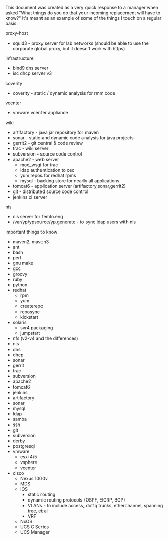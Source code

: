 This document was created as a very quick response to a manager when asked "What things do you do that your incoming replacement will have to know?" It's meant as an example of some of the things I touch on a regular basis.


proxy-host

* squid3 - proxy server for lab networks
  (should be able to use the corporate global proxy, but it doesn't work with https)

infrastructure

* bind9 dns server
* isc dhcp server v3

coverity

* coverity - static / dynamic analysis for rmm code

vcenter

* vmware vcenter appliance

wiki

* artifactory - java jar repository for maven
* sonar - static and dynamic code analysis for java projects
* gerrit2 - git central & code review
* trac - wiki server
* subversion - source code control
* apache2 - web server
  * mod_wsgi for trac
  * ldap authentication to cec
  * yum repos for redhat rpms
  * mysql - backing store for nearly all applications
* tomcat6 - application server (artifactory,sonar,gerrit2)
* git - distributed source code control
* jenkins ci server

nis

* nis server for femto.eng
* /var/yp/ypsource/yp.generate - to sync ldap users with nis

important things to know

* maven2, maven3
* ant
* bash
* perl
* gnu make
* gcc
* groovy
* ruby
* python
* redhat
  * rpm
  * yum
  * createrepo
  * reposync
  * kickstart
* solaris
  * svr4 packaging
  * jumpstart
* nfs (v2-v4 and the differences)
* nis
* dns
* dhcp
* sonar
* gerrit
* trac
* subversion
* apache2
* tomcat6
* jenkins
* artifactory
* sonar
* mysql
* ldap
* samba
* ssh
* git
* subversion
* derby
* postgresql
* vmware
  * esxi 4/5
  * vsphere
  * vcenter
* cisco
  * Nexus 1000v
  * MDS
  * IOS
    * static routing 
    * dynamic routing protocols (OSPF, EIGRP, BGP)
    * VLANs - to include access, dot1q trunks, etherchannel, spanning tree, et al
    * VRF
  * NxOS
  * UCS C Series
  * UCS Manager
